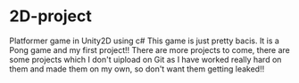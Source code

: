 # 2D-project
Platformer game in Unity2D using c#
This game is just pretty bacis. It is a Pong game and my first project!!
There are more projects to come, there are some projects which I don't uipload on Git as I have worked really hard on them and made them on my own, so don't want them getting leaked!!
